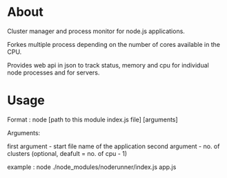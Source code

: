 About
======

Cluster manager and process monitor for node.js applications.

Forkes multiple process depending on the number of cores available in the CPU.

Provides web api in json to track status, memory and cpu for individual node processes and for servers.


Usage
======

Format : node [path to this module index.js file] [arguments]


Arguments:

first argument - start file name of the application
second argument - no. of clusters (optional, deafult = no. of cpu - 1)

example : node ./node_modules/noderunner/index.js app.js
